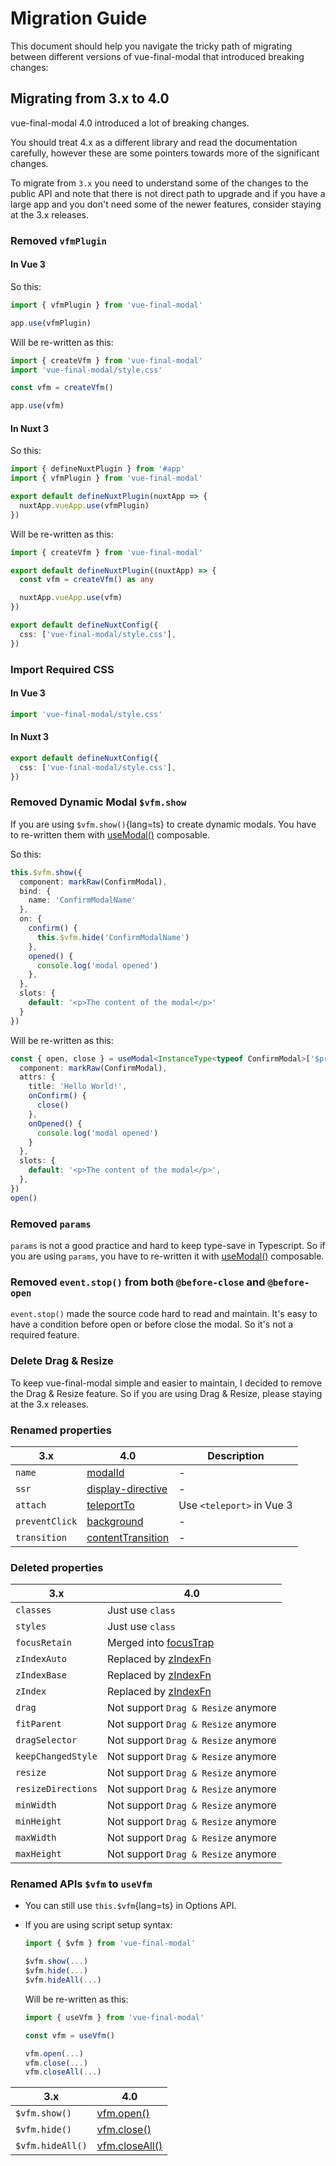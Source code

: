 # Migration Guide

This document should help you navigate the tricky path of migrating between different versions of vue-final-modal that introduced breaking changes:

## Migrating from 3.x to 4.0

vue-final-modal 4.0 introduced a lot of breaking changes.

You should treat 4.x as a different library and read the documentation carefully, however these are some pointers towards more of the significant changes.

To migrate from `3.x` you need to understand some of the changes to the public API and note that there is not direct path to upgrade and if you have a large app and you don't need some of the newer features, consider staying at the 3.x releases.

### Removed `vfmPlugin`

#### In Vue 3

So this:

```ts [main.ts]
import { vfmPlugin } from 'vue-final-modal'

app.use(vfmPlugin)
```

Will be re-written as this:

```ts [main.ts]
import { createVfm } from 'vue-final-modal'
import 'vue-final-modal/style.css'

const vfm = createVfm()

app.use(vfm)
```

#### In Nuxt 3

So this:

```ts [./plugins/vue-final-modal.ts]
import { defineNuxtPlugin } from '#app'
import { vfmPlugin } from 'vue-final-modal'

export default defineNuxtPlugin(nuxtApp => {
  nuxtApp.vueApp.use(vfmPlugin)
})
```

Will be re-written as this:

```ts [./plugins/vue-final-modal.ts]
import { createVfm } from 'vue-final-modal'

export default defineNuxtPlugin((nuxtApp) => {
  const vfm = createVfm() as any

  nuxtApp.vueApp.use(vfm)
})
```

```ts [./nuxt.config.ts]
export default defineNuxtConfig({
  css: ['vue-final-modal/style.css'],
})
```

### Import Required CSS

#### In Vue 3

```ts [main.ts]
import 'vue-final-modal/style.css'
```

#### In Nuxt 3

```ts [./nuxt.config.ts]
export default defineNuxtConfig({
  css: ['vue-final-modal/style.css'],
})
```

### Removed Dynamic Modal `$vfm.show`

If you are using `$vfm.show()`{lang=ts} to create dynamic modals. You have to re-written them with [useModal()](/api/composables/use-modal) composable.

So this:

```ts
this.$vfm.show({
  component: markRaw(ConfirmModal),
  bind: {
    name: 'ConfirmModalName'
  },
  on: {
    confirm() {
      this.$vfm.hide('ConfirmModalName')
    },
    opened() {
      console.log('modal opened')
    },
  },
  slots: {
    default: '<p>The content of the modal</p>'
  }
})
```

Will be re-written as this:

```ts
const { open, close } = useModal<InstanceType<typeof ConfirmModal>['$props']>({
  component: markRaw(ConfirmModal),
  attrs: {
    title: 'Hello World!',
    onConfirm() {
      close()
    },
    onOpened() {
      console.log('modal opened')
    }
  },
  slots: {
    default: '<p>The content of the modal</p>',
  },
})
open()
```

### Removed `params`

`params` is not a good practice and hard to keep type-save in Typescript.
So if you are using `params`, you have to re-written it with [useModal()](/api/composables/use-modal) composable.

### Removed `event.stop()` from both `@before-close` and `@before-open`

`event.stop()` made the source code hard to read and maintain.
It's easy to have a condition before open or before close the modal. So it's not a required feature.

### Delete Drag & Resize

To keep vue-final-modal simple and easier to maintain, I decided to remove the Drag & Resize feature. So if you are using Drag & Resize, please staying at the 3.x releases.

### Renamed properties

| 3.x | 4.0 | Description |
| ----------------- | -------- | --- |
| `name` | [modalId](/api/components/vue-final-modal#modalid) | - |
| `ssr` | [display-directive](/api/components/vue-final-modal#displaydirective) | - |
| `attach` | [teleportTo](/api/components/vue-final-modal#teleportto) | Use `<teleport>` in Vue 3 |
| `preventClick` | [background](/api/components/vue-final-modal#background) | - |
| `transition` | [contentTransition](/api/components/vue-final-modal#contenttransition) | - |

### Deleted properties

| 3.x | 4.0 |
| ----------------- | -------- |
| `classes` | Just use `class` |
| `styles` | Just use `class` |
| `focusRetain` | Merged into [focusTrap](/api/components/vue-final-modal#focustrap) |
| `zIndexAuto` | Replaced by [zIndexFn](/api/components/vue-final-modal#zindexfn) |
| `zIndexBase` | Replaced by [zIndexFn](/api/components/vue-final-modal#zindexfn) |
| `zIndex` | Replaced by [zIndexFn](/api/components/vue-final-modal#zindexfn) |
| `drag` | Not support `Drag & Resize` anymore |
| `fitParent` | Not support `Drag & Resize` anymore |
| `dragSelector` | Not support `Drag & Resize` anymore |
| `keepChangedStyle` | Not support `Drag & Resize` anymore |
| `resize` | Not support `Drag & Resize` anymore |
| `resizeDirections` | Not support `Drag & Resize` anymore |
| `minWidth` | Not support `Drag & Resize` anymore |
| `minHeight` | Not support `Drag & Resize` anymore |
| `maxWidth` | Not support `Drag & Resize` anymore |
| `maxHeight` | Not support `Drag & Resize` anymore |

### Renamed APIs `$vfm` to `useVfm`

- You can still use `this.$vfm`{lang=ts} in Options API.
- If you are using script setup syntax:
  ```ts
  import { $vfm } from 'vue-final-modal'

  $vfm.show(...)
  $vfm.hide(...)
  $vfm.hideAll(...)
  ```

  Will be re-written as this:

  ```ts
  import { useVfm } from 'vue-final-modal'

  const vfm = useVfm()

  vfm.open(...)
  vfm.close(...)
  vfm.closeAll(...)
  ```

| 3.x | 4.0 |
| -------- | -------- |
| `$vfm.show()` | [vfm.open()]([/api/components/vue-final-modal#modalid](http://localhost:3000/api/composables/use-vfm#functions)) |
| `$vfm.hide()` | [vfm.close()]([/api/components/vue-final-modal#displaydirective](http://localhost:3000/api/composables/use-vfm#functions)) |
| `$vfm.hideAll()` | [vfm.closeAll()]([/api/components/vue-final-modal#teleportto](http://localhost:3000/api/composables/use-vfm#functions)) |